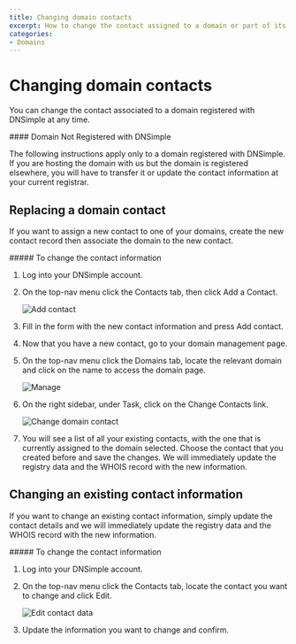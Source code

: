 ```yaml
---
title: Changing domain contacts
excerpt: How to change the contact assigned to a domain or part of its data.
categories:
- Domains
---
```


# Changing domain contacts

You can change the contact associated to a domain registered with DNSimple at any time.

<note>
#### Domain Not Registered with DNSimple

The following instructions apply only to a domain registered with DNSimple. If you are hosting the domain with us but the domain is registered elsewhere, you will have to transfer it or update the contact information at your current registrar.
</note>

## Replacing a domain contact

If you want to assign a new contact to one of your domains, create the new contact record then associate the domain to the new contact.

<div class="steps" markdown="1">
##### To change the contact information

1.  Log into your DNSimple account.
1.  On the top-nav menu click the <label>Contacts</label> tab, then click <label>Add a Contact</label>.

    ![Add contact](http://cl.ly/Uphy/change-contact-1.jpg)

1.  Fill in the form with the new contact information and press <label>Add contact</label>.
1.  Now that you have a new contact, go to your domain management page.

1.  On the top-nav menu click the <label>Domains</label> tab, locate the relevant domain and click on the name to access the domain page.

    ![Manage](http://cl.ly/image/3Y3p072N442K/dnsimple-domains-manage-link.png)

1.  On the right sidebar, under <label>Task</label>, click on the <label>Change Contacts</label> link.

    ![Change domain contact](http://cl.ly/Uqnw/change-contact-3.jpg)

1.  You will see a list of all your existing contacts, with the one that is currently assigned to the domain selected. Choose the contact that you created before and save the changes. We will immediately update the registry data and the WHOIS record with the new information.
</div>



## Changing an existing contact information

If you want to change an existing contact information, simply update the contact details and we will immediately update the registry data and the WHOIS record with the new information.

<div class="steps" markdown="1">
##### To change the contact information

1.  Log into your DNSimple account.
1.  On the top-nav menu click the <label>Contacts</label> tab, locate the contact you want to change and click <label>Edit</label>.

    ![Edit contact data](http://cl.ly/Uqum/edit-existing-contact-1.jpg)

1.  Update the information you want to change and confirm.

</div>
